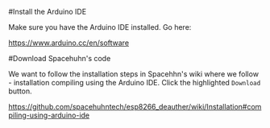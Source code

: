 #Install the Arduino IDE

Make sure you have the Arduino IDE installed. Go here:

https://www.arduino.cc/en/software

#Download Spacehuhn's code

We want to follow the installation steps in Spacehhn's wiki where we follow - installation compiling using the Arduino IDE.
Click the highlighted `Download` button.

https://github.com/spacehuhntech/esp8266_deauther/wiki/Installation#compiling-using-arduino-ide
